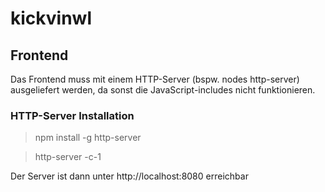 # kickvinwl
## Frontend
Das Frontend muss mit einem HTTP-Server (bspw. nodes http-server) ausgeliefert werden, da sonst die JavaScript-includes nicht funktionieren.
### HTTP-Server Installation
>npm install -g http-server

>http-server -c-1

Der Server ist dann unter http://localhost:8080 erreichbar
